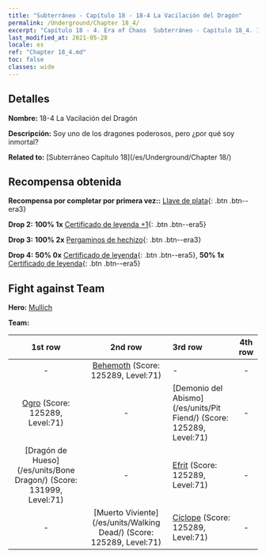 ```yaml
---
title: "Subterráneo - Capítulo 18 - 18-4 La Vacilación del Dragón"
permalink: /Underground/Chapter 18_4/
excerpt: "Capítulo 18 - 4. Era of Chaos  Subterráneo - Capítulo 18_4. 18-4 La Vacilación del Dragón"
last_modified_at: 2021-05-28
locale: es
ref: "Chapter 18_4.md"
toc: false
classes: wide
---
```


## Detalles

 **Nombre:** 18-4 La Vacilación del Dragón

 **Descripción:** Soy uno de los dragones poderosos, pero ¿por qué soy inmortal?

 **Related to:** [Subterráneo Capítulo 18](/es/Underground/Chapter 18/)

## Recompensa obtenida

 **Recompensa por completar por primera vez::** [Llave de plata](/ItemsES/con_693/){: .btn .btn--era3}

 **Drop 2:** **100% 1x** [Certificado de leyenda +1](/ItemsES/mat_74/){: .btn .btn--era5}

 **Drop 3:** **100% 2x** [Pergaminos de hechizo](/ItemsES/con_694/){: .btn .btn--era3}

 **Drop 4:** **50% 0x** [Certificado de leyenda](/ItemsES/mat_67/){: .btn .btn--era5}, **50% 1x** [Certificado de leyenda](/ItemsES/mat_67/){: .btn .btn--era5}


## Fight against Team
 **Hero:** [Mullich](/es/heroes/Mullich/)

 **Team:**


  | 1st row | 2nd row | 3rd row | 4th row |
  |:----:|:----:|:----|:----:|
  | - | [Behemoth](/es/units/Behemoth/) (Score: 125289, Level:71)  | - | - |
  | [Ogro](/es/units/Ogre/) (Score: 125289, Level:71)  | - | [Demonio del Abismo](/es/units/Pit Fiend/) (Score: 125289, Level:71)  | - |
  | [Dragón de Hueso](/es/units/Bone Dragon/) (Score: 131999, Level:71)  | - | [Efrit](/es/units/Efreeti/) (Score: 125289, Level:71)  | - |
  | - | [Muerto Viviente](/es/units/Walking Dead/) (Score: 125289, Level:71)  | [Cíclope](/es/units/Cyclops/) (Score: 125289, Level:71)  | - |


